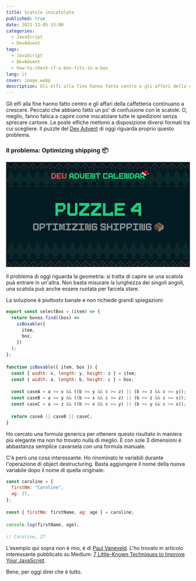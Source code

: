 ```yaml
---
title: Scatole inscatolate
published: true
date: 2021-12-05 15:00
categories:
  - JavaScript
  - DevAdvent
tags:
  - JavaScript
  - DevAdvent
  - how-to-check-if-a-box-fits-in-a-box
lang: it
cover: image.webp
description: Gli elfi alla fine hanno fatto centro e gli affari della caffetteria continuano a crescere. Peccato che abbiano fatto un po' di confusione con le scatole. O, meglio, fanno fatica a capire come inscatolare tutte le spedizioni senza sprecare cartone. Le poste elfiche mettono a disposizione diversi formati tra cui scegliere. Il puzzle del Dev Advent di oggi riguarda proprio questo problema.
---
```


Gli elfi alla fine hanno fatto centro e gli affari della caffetteria continuano a crescere. Peccato che abbiano fatto un po' di confusione con le scatole. O, meglio, fanno fatica a capire come inscatolare tutte le spedizioni senza sprecare cartone. Le poste elfiche mettono a disposizione diversi formati tra cui scegliere. Il puzzle del [Dev Advent](https://github.com/devadvent/readme) di oggi riguarda proprio questo problema.

### Il problema: Optimizing shipping 📦

![Immagine](./cover.webp)

Il problema di oggi riguarda la geometria: si tratta di capire se una scatola puà entrare in un'altra. Non basta misurare la lunghezza dei singoli angoli, una scatola può anche essere ruotata per farcela stare.

La soluzione è piuttosto banale e non richiede grandi spiegazioni:

```js
export const selectBox = (item) => {
  return boxes.find((box) =>
    isBoxable({
      item,
      box,
    })
  );
};

function isBoxable({ item, box }) {
  const { width: x, length: y, height: z } = item;
  const { width: a, length: b, height: c } = box;

  const caseA = a >= x && ((b >= y && c >= z) || (b >= z && c >= y));
  const caseB = a >= y && ((b >= x && c >= z) || (b >= z && c >= x));
  const caseC = a >= z && ((b >= x && c >= y) || (b >= y && c >= x));

  return caseA || caseB || caseC;
}
```

Ho cercato una formula generica per ottenere questo risultato in maniera più elegante ma non ho trovato nulla di meglio. E con sole 3 dimensioni è abbastanza semplice cavarsela con una formula manuale.

C'è però una cosa interessante. Ho rinominato le variabili durante l'operazione di object destructuring. Basta aggiungere il nome della nuova variabile dopo il nome di quella originale:

```js
const caroline = {
  firstNm: "Caroline",
  ag: 27,
};

const { firstNm: firstName, ag: age } = caroline;

console.log(firstName, age);

// Caroline, 27
```

L'esempio qui sopra non è mio, è di [Paul Vaneveld](https://medium.com/@paul.vaneveld). L'ho trovato in articolo interessante pubblicato su Medium: [7 Little-Known Techniques to Improve Your JavaScript](https://javascript.plainenglish.io/7-little-known-techniques-to-improve-your-javascript-20a9e870a5fe).

Bene, per oggi direi che è tutto.
